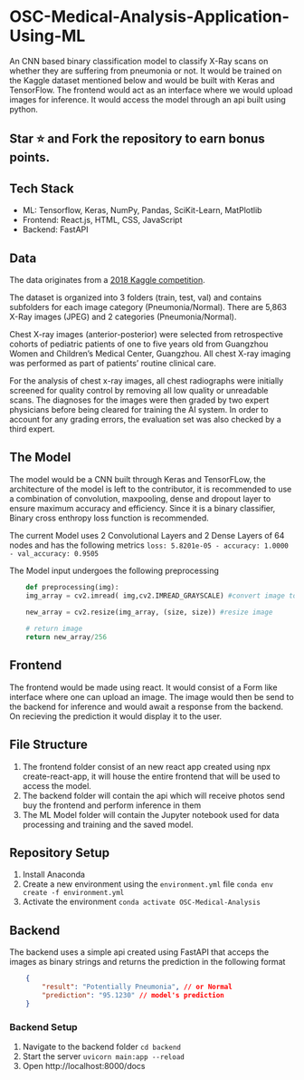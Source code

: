 # OSC-Medical-Analysis-Application-Using-ML

An CNN based binary classification model to classify X-Ray scans on whether they are suffering from pneumonia or not. It would be trained on the Kaggle dataset mentioned below and would be built with Keras and TensorFlow. The frontend would act as an interface where we would upload images for inference. It would access the model through an api built using python.

## Star ⭐ and Fork the repository to earn bonus points.

## Tech Stack

- ML: Tensorflow, Keras, NumPy, Pandas, SciKit-Learn, MatPlotlib
- Frontend: React.js, HTML, CSS, JavaScript
- Backend: FastAPI

## Data

The data originates from a [2018 Kaggle competition](https://www.kaggle.com/datasets/paultimothymooney/chest-xray-pneumonia).

The dataset is organized into 3 folders (train, test, val) and contains subfolders for each image category (Pneumonia/Normal). There are 5,863 X-Ray images (JPEG) and 2 categories (Pneumonia/Normal).

Chest X-ray images (anterior-posterior) were selected from retrospective cohorts of pediatric patients of one to five years old from Guangzhou Women and Children’s Medical Center, Guangzhou. All chest X-ray imaging was performed as part of patients’ routine clinical care.

For the analysis of chest x-ray images, all chest radiographs were initially screened for quality control by removing all low quality or unreadable scans. The diagnoses for the images were then graded by two expert physicians before being cleared for training the AI system. In order to account for any grading errors, the evaluation set was also checked by a third expert.

## The Model

The model would be a CNN built through Keras and TensorFLow, the architecture of the model is left to the contributor, it is recommended to use a combination of convolution, maxpooling, dense and dropout layer to ensure maximum accuracy and efficiency. Since it is a binary classifier, Binary cross enthropy loss function is recommended.

The current Model uses 2 Convolutional Layers and 2 Dense Layers of 64 nodes and has the following metrics
    ```loss: 5.8201e-05 - accuracy: 1.0000 - val_accuracy: 0.9505```

The Model input undergoes the following preprocessing
```python
    def preprocessing(img):
    img_array = cv2.imread( img,cv2.IMREAD_GRAYSCALE) #convert image to grayscale
    
    new_array = cv2.resize(img_array, (size, size)) #resize image

    # return image 
    return new_array/256
```
## Frontend

The frontend would be made using react. It would consist of a Form like interface where one can upload an image. The image would then be send to the backend for inference and would await a response from the backend. On recieving the prediction it would display it to the user.

## File Structure

1. The frontend folder consist of an new react app created using npx create-react-app, it will house the entire frontend that will be used to access the model.
2. The backend folder will contain the api which will receive photos send buy the frontend and perform inference in them
3. The ML Model folder will contain the Jupyter notebook used for data processing and training and the saved model.

## Repository Setup
1. Install Anaconda
2. Create a new environment using the `environment.yml` file
    ```conda env create -f environment.yml```
3. Activate the environment
    ```conda activate OSC-Medical-Analysis```

## Backend
The backend uses a simple api created using FastAPI that acceps the images as binary strings and returns the prediction in the following format
```json
    {
        "result": "Potentially Pneumonia", // or Normal
        "prediction": "95.1230" // model's prediction
    }
```

### Backend Setup
1. Navigate to the backend folder
   ```cd backend```
2. Start the server
    ```uvicorn main:app --reload```
3. Open http://localhost:8000/docs
